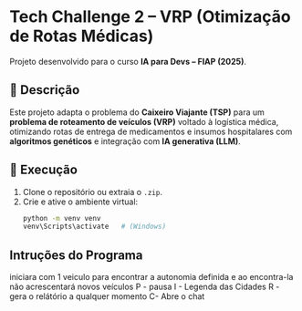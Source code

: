 # Tech Challenge 2 – VRP (Otimização de Rotas Médicas)

Projeto desenvolvido para o curso **IA para Devs – FIAP (2025)**.

## 🧠 Descrição
Este projeto adapta o problema do **Caixeiro Viajante (TSP)** para um **problema de roteamento de veículos (VRP)** voltado à logística médica, otimizando rotas de entrega de medicamentos e insumos hospitalares com **algoritmos genéticos** e integração com **IA generativa (LLM)**.

## 🚀 Execução

1. Clone o repositório ou extraia o `.zip`.
2. Crie e ative o ambiente virtual:
   ```bash
   python -m venv venv
   venv\Scripts\activate   # (Windows)

## Intruções do Programa

iniciara com 1 veiculo para encontrar a autonomia definida e ao encontra-la não acrescentará novos veículos
P - pausa
I - Legenda das Cidades
R - gera o relátório a qualquer momento
C- Abre o chat
